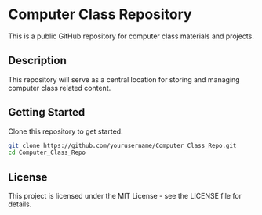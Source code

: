 # Computer Class Repository

This is a public GitHub repository for computer class materials and projects.

## Description

This repository will serve as a central location for storing and managing computer class related content.

## Getting Started

Clone this repository to get started:

```bash
git clone https://github.com/yourusername/Computer_Class_Repo.git
cd Computer_Class_Repo
```

## License

This project is licensed under the MIT License - see the LICENSE file for details.